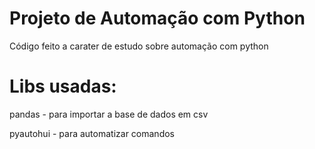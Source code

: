 # Projeto de Automação com Python
<p>Código feito a carater de estudo sobre automação com python<p/>

# Libs usadas:
<p> pandas - para importar a base de dados em csv <p/>
<p> pyautohui - para automatizar comandos <p/>

